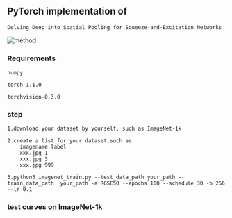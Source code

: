 ## PyTorch implementation of 
    Delving Deep into Spatial Pooling for Squeeze-and-Excitation Networks

![method](https://github.com/Megvii-Nanjing/RG-SP_SE-Net/blob/master/1.png)
    
### Requirements

    numpy
    
    torch-1.1.0
    
    torchvision-0.3.0
    

### step
    
    1.download your dataset by yourself, such as ImageNet-1k
    
    2.create a list for your dataset,such as 
        imagename label
        xxx.jpg 1
        xxx.jpg 3
        xxx.jpg 999
    
    3.python3 imagenet_train.py --test_data_path your_path --train_data_path  your_path -a RGSE50 --epochs 100 --schedule 30 -b 256 --lr 0.1

### test curves on ImageNet-1k

